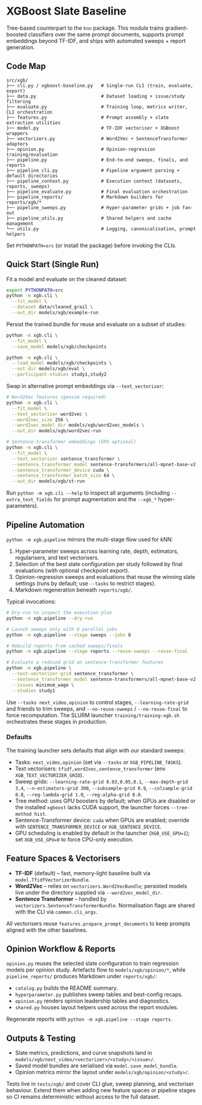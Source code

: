 # XGBoost Slate Baseline

Tree-based counterpart to the `knn` package. This module trains gradient-boosted
classifiers over the same prompt documents, supports prompt embeddings beyond
TF-IDF, and ships with automated sweeps + report generation.

## Code Map

```
src/xgb/
├── cli.py / xgboost-baseline.py   # Single-run CLI (train, evaluate, export)
├── data.py                        # Dataset loading + issue/study filtering
├── evaluate.py                    # Training loop, metrics writer, CLI orchestration
├── features.py                    # Prompt assembly + slate extraction utilities
├── model.py                       # TF-IDF vectoriser + XGBoost wrappers
├── vectorizers.py                 # Word2Vec + SentenceTransformer adapters
├── opinion.py                     # Opinion-regression training/evaluation
├── pipeline.py                    # End-to-end sweeps, finals, and reports
├── pipeline_cli.py                # Pipeline argument parsing + default directories
├── pipeline_context.py            # Execution context (datasets, reports, sweeps)
├── pipeline_evaluate.py           # Final evaluation orchestration
├── pipeline_reports/              # Markdown builders for reports/xgb/*
├── pipeline_sweeps.py             # Hyper-parameter grids + job fan-out
├── pipeline_utils.py              # Shared helpers and cache management
└── utils.py                       # Logging, canonicalisation, prompt helpers
```

Set `PYTHONPATH=src` (or install the package) before invoking the CLIs.

## Quick Start (Single Run)

Fit a model and evaluate on the cleaned dataset:

```bash
export PYTHONPATH=src
python -m xgb.cli \
  --fit_model \
  --dataset data/cleaned_grail \
  --out_dir models/xgb/example-run
```

Persist the trained bundle for reuse and evaluate on a subset of studies:

```bash
python -m xgb.cli \
  --fit_model \
  --save_model models/xgb/checkpoints

python -m xgb.cli \
  --load_model models/xgb/checkpoints \
  --out_dir models/xgb/eval \
  --participant-studies study1,study2
```

Swap in alternative prompt embeddings via `--text_vectorizer`:

```bash
# Word2Vec features (gensim required)
python -m xgb.cli \
  --fit_model \
  --text_vectorizer word2vec \
  --word2vec_size 256 \
  --word2vec_model_dir models/xgb/word2vec_models \
  --out_dir models/xgb/word2vec-run

# Sentence-transformer embeddings (GPU optional)
python -m xgb.cli \
  --fit_model \
  --text_vectorizer sentence_transformer \
  --sentence_transformer_model sentence-transformers/all-mpnet-base-v2 \
  --sentence_transformer_device cuda \
  --sentence_transformer_batch_size 64 \
  --out_dir models/xgb/st-run
```

Run `python -m xgb.cli --help` to inspect all arguments (including `--extra_text_fields`
for prompt augmentation and the `--xgb_*` hyper-parameters).

## Pipeline Automation

`python -m xgb.pipeline` mirrors the multi-stage flow used for kNN:

1. Hyper-parameter sweeps across learning rate, depth, estimators, regularisers,
   and text vectorisers.
2. Selection of the best slate configuration per study followed by final
   evaluations (with optional checkpoint export).
3. Opinion-regression sweeps and evaluations that reuse the winning slate
   settings (runs by default; use `--tasks` to restrict stages).
4. Markdown regeneration beneath `reports/xgb/`.

Typical invocations:

```bash
# Dry-run to inspect the execution plan
python -m xgb.pipeline --dry-run

# Launch sweeps only with 8 parallel jobs
python -m xgb.pipeline --stage sweeps --jobs 8

# Rebuild reports from cached sweeps/finals
python -m xgb.pipeline --stage reports --reuse-sweeps --reuse-final

# Evaluate a reduced grid on sentence-transformer features
python -m xgb.pipeline \
  --text-vectorizer-grid sentence_transformer \
  --sentence_transformer_model sentence-transformers/all-mpnet-base-v2 \
  --issues minimum_wage \
  --studies study1
```

Use `--tasks next_video,opinion` to control stages, `--learning-rate-grid` and
friends to trim sweeps, and `--no-reuse-sweeps` / `--no-reuse-final` to force
recomputation. The SLURM launcher `training/training-xgb.sh` orchestrates these
stages in production.

### Defaults

The training launcher sets defaults that align with our standard sweeps:

- Tasks: `next_video,opinion` (set via `--tasks` or `XGB_PIPELINE_TASKS`).
- Text vectorisers: `tfidf,word2vec,sentence_transformer` (env `XGB_TEXT_VECTORIZER_GRID`).
- Sweep grids: `--learning-rate-grid 0.03,0.05,0.1`, `--max-depth-grid 3,4`,
  `--n-estimators-grid 300`, `--subsample-grid 0.9`, `--colsample-grid 0.8`,
  `--reg-lambda-grid 1.0`, `--reg-alpha-grid 0.0`.
- Tree method: uses GPU boosters by default; when GPUs are disabled or the
  installed `xgboost` lacks CUDA support, the launcher forces `--tree-method hist`.
- Sentence-Transformer device: `cuda` when GPUs are enabled; override with
  `SENTENCE_TRANSFORMER_DEVICE` or `XGB_SENTENCE_DEVICE`.
- GPU scheduling is enabled by default in the launcher (`XGB_USE_GPU=1`); set
  `XGB_USE_GPU=0` to force CPU-only execution.

## Feature Spaces & Vectorisers

- **TF-IDF** (default) – fast, memory-light baseline built via `model.TfidfVectorizerBundle`.
- **Word2Vec** – relies on `vectorizers.Word2VecBundle`; persisted models live
  under the directory supplied via `--word2vec_model_dir`.
- **Sentence Transformer** – handled by `vectorizers.SentenceTransformerBundle`.
  Normalisation flags are shared with the CLI via `common.cli_args`.

All vectorisers reuse `features.prepare_prompt_documents` to keep prompts aligned
with the other baselines.

## Opinion Workflow & Reports

`opinion.py` reuses the selected slate configuration to train regression models
per opinion study. Artefacts flow to `models/xgb/opinion/*`, while
`pipeline_reports/` produces Markdown under `reports/xgb/`:

- `catalog.py` builds the README summary.
- `hyperparameter.py` publishes sweep tables and best-config recaps.
- `opinion.py` renders opinion leadership tables and diagnostics.
- `shared.py` houses layout helpers used across the report modules.

Regenerate reports with `python -m xgb.pipeline --stage reports`.

## Outputs & Testing

- Slate metrics, predictions, and curve snapshots land in
  `models/xgb/next_video/<vectorizer>/<study>/<issue>/`.
- Saved model bundles are serialised via `model.save_model_bundle`.
- Opinion metrics mirror the layout under `models/xgb/opinion/<study>/`.

Tests live in `tests/xgb/` and cover CLI glue, sweep planning, and vectoriser
behaviour. Extend them when adding new feature spaces or pipeline stages so CI
remains deterministic without access to the full dataset.
